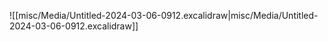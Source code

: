 
![[misc/Media/Untitled-2024-03-06-0912.excalidraw|misc/Media/Untitled-2024-03-06-0912.excalidraw]]



